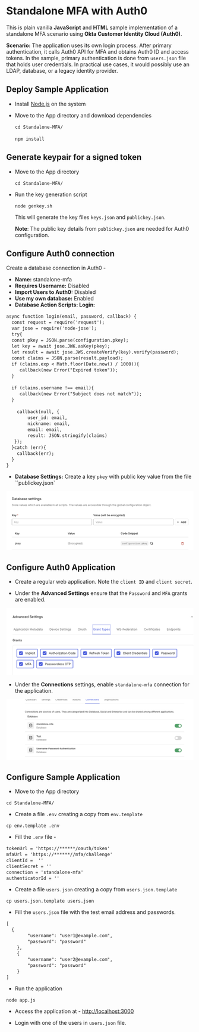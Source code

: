 # Standalone MFA with Auth0

This is plain vanilla **JavaScript** and **HTML** sample implementation of a standalone MFA scenario using **Okta Customer Identity Cloud (Auth0)**.

**Scenario:**
The application uses its own login process. After primary authentication, it calls Auth0 API for MFA and obtains Auth0 ID and access tokens. In the sample, primary authentication is done from `users.json` file that holds user credentials. In practical use cases, it would possibly use an LDAP, database, or a legacy identity provider.

## Deploy Sample Application

* Install [Node.js](https://nodejs.org/en/download/) on the system

* Move to the App directory and download dependencies

    ```
	cd Standalone-MFA/
	
	npm install
	
	```

## Generate keypair for a signed token

* Move to the App directory 
	
	```
	cd Standalone-MFA/
	```

* Run the key generation script 

	```
	node genkey.sh
	```
	
	This will generate the key files `keys.json` and `publickey.json`. 
	
	**Note**: The public key details from `publickey.json` are needed for Auth0 configuration.


## Configure Auth0 connection

Create a database connection in Auth0 -

* **Name:** standalone-mfa
* **Requires Username:** Disabled
* **Import Users to Auth0:** Disabled
* **Use my own database:** Enabled
* **Database Action Scripts: Login:**

```
async function login(email, password, callback) {
  const request = require('request');
  var jose = require('node-jose');
  try{
  const pkey = JSON.parse(configuration.pkey);
  let key = await jose.JWK.asKey(pkey);
  let result = await jose.JWS.createVerify(key).verify(password);
  const claims = JSON.parse(result.payload);
  if (claims.exp < Math.floor(Date.now() / 1000)){
     callback(new Error("Expired token"));
  }
    
  if (claims.username !== email){
     callback(new Error("Subject does not match"));
  }
   
    callback(null, {
    	user_id: email,
    	nickname: email,
    	email: email,
    	result: JSON.stringify(claims)
   });
  }catch (err){
    callback(err);
  }  
}
```

* **Database Settings:** Create a key `pkey` with public key value from the file ``publickey.json`

![Database Key](./images/dbkey.png)

## Configure Auth0 Application

* Create a regular web application. Note the `client ID` and `client secret`.

* Under the **Advanced Settings** ensure that the `Password` and `MFA` grants are enabled.

![Grant Setting](./images/settings1.png)

* Under the **Connections** settings, enable `standalone-mfa` connection for the application.

![Connection Setting](./images/settings2.png)

## Configure Sample Application

* Move to the App directory 
	
```
cd Standalone-MFA/
```

* Create a file `.env` creating a copy from `env.template`

```
cp env.template .env
```

* Fill the `.env` file -

```
tokenUrl = 'https://******/oauth/token'
mfaUrl = 'https://******//mfa/challenge'
clientId =  ''
clientSecret = ''
connection = 'standalone-mfa'
authenticatorId = ''
```

* Create a file `users.json` creating a copy from `users.json.template`

```
cp users.json.template users.json
```

* Fill the `users.json` file with the test email address and passwords. 

```
[
  { 
        "username": "user1@example.com", 
        "password": "password"
    },
    { 
        "username": "user2@example.com", 
        "password": "password"
    }
]
```


* Run the application

```
node app.js
```

* Access the application at - [http://localhost:3000](http://localhost:3000)

* Login with one of the users in `users.json` file.